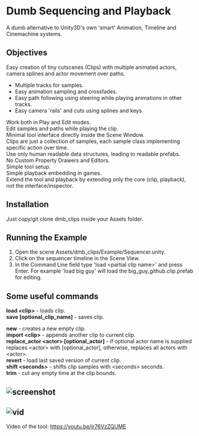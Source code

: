 # Dumb Sequencing and Playback  

A dumb alternative to Unity3D's own 'smart' Animation, Timeline and Cinemachine systems.  

Objectives
----
Easy creation of tiny cutscenes (Clips) with multiple animated actors, camera splines and actor movement over paths.  
* Multiple tracks for samples.  
* Easy animation sampling and crossfades.  
* Easy path following using steering while playing animations in other tracks.  
* Easy camera 'rails' and cuts using splines and keys.    

Work both in Play and Edit modes.  
Edit samples and paths while playing the clip.  
Minimal tool interface directly inside the Scene Window.  
Clips are just a collection of samples, each sample class implementing specific action over time.  
Use only human readable data structures, leading to readable prefabs.  
No Custom Property Drawers and Editors.  
Simple tool setup.  
Simple playback embedding in games.  
Extend the tool and playback by extending only the core (clip, playback), not the interface/inspector.

Installation
----
Just copy/git clone dmb_clips inside your Assets folder.

Running the Example
----
1) Open the scene Assets/dmb_clips/Example/Sequencer.unity. 
2) Click on the sequencer timeline in the Scene View. 
3) In the Command Line field type 'load \<partial clip name\>' and press Enter. For example 'load big guy' will load the big_guy_github.clip.prefab for editing.

Some useful commands
----
**load \<clip\>** - loads clip.  
**save \[optional_clip_name\]** - saves clip.  

**new** - creates a new empty clip.  
**import \<clip\>** - appends another clip to current clip.  
**replace_actor \<actor\> \[optional_actor\]** - if optional actor name is supplied replaces \<actor\> with [optional_actor], otherwise, replaces all actors with \<actor\>.  
**revert** - load last saved version of current clip.  
**shift \<seconds\>** - shifts clip samples with \<seconds\> seconds.  
**trim** - cut any empty time at the clip bounds.  

![screenshot](https://i.imgur.com/sHUU5de.png)
----
![vid](https://i.imgur.com/Ft3AgNi.gif)
----
Video of the tool: https://youtu.be/jr76VzZQUME
